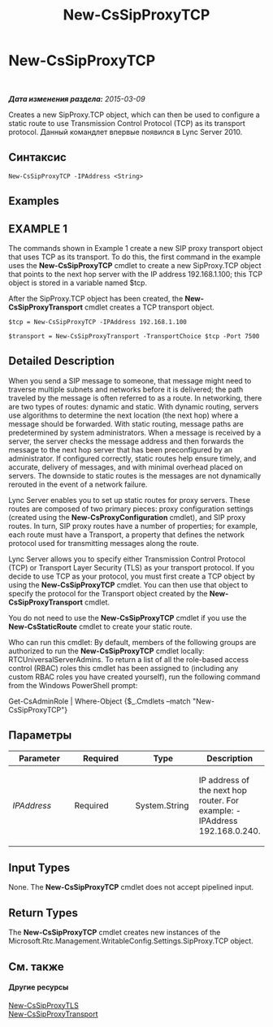 ﻿---
title: New-CsSipProxyTCP
TOCTitle: New-CsSipProxyTCP
ms:assetid: 27600a10-cc00-4be0-ab47-0bb06e65e4cd
ms:mtpsurl: https://technet.microsoft.com/ru-ru/library/Gg425745(v=OCS.15)
ms:contentKeyID: 49309246
ms.date: 05/19/2016
mtps_version: v=OCS.15
ms.translationtype: HT
---

# New-CsSipProxyTCP

 

_**Дата изменения раздела:** 2015-03-09_

Creates a new SipProxy.TCP object, which can then be used to configure a static route to use Transmission Control Protocol (TCP) as its transport protocol. Данный командлет впервые появился в Lync Server 2010.

## Синтаксис

    New-CsSipProxyTCP -IPAddress <String>

## Examples

## EXAMPLE 1

The commands shown in Example 1 create a new SIP proxy transport object that uses TCP as its transport. To do this, the first command in the example uses the **New-CsSipProxyTCP** cmdlet to create a new SipProxy.TCP object that points to the next hop server with the IP address 192.168.1.100; this TCP object is stored in a variable named $tcp.

After the SipProxy.TCP object has been created, the **New-CsSipProxyTransport** cmdlet creates a TCP transport object.

    $tcp = New-CsSipProxyTCP -IPAddress 192.168.1.100
    
    $transport = New-CsSipProxyTransport -TransportChoice $tcp -Port 7500

## Detailed Description

When you send a SIP message to someone, that message might need to traverse multiple subnets and networks before it is delivered; the path traveled by the message is often referred to as a route. In networking, there are two types of routes: dynamic and static. With dynamic routing, servers use algorithms to determine the next location (the next hop) where a message should be forwarded. With static routing, message paths are predetermined by system administrators. When a message is received by a server, the server checks the message address and then forwards the message to the next hop server that has been preconfigured by an administrator. If configured correctly, static routes help ensure timely, and accurate, delivery of messages, and with minimal overhead placed on servers. The downside to static routes is the messages are not dynamically rerouted in the event of a network failure.

Lync Server enables you to set up static routes for proxy servers. These routes are composed of two primary pieces: proxy configuration settings (created using the **New-CsProxyConfiguration** cmdlet), and SIP proxy routes. In turn, SIP proxy routes have a number of properties; for example, each route must have a Transport, a property that defines the network protocol used for transmitting messages along the route.

Lync Server allows you to specify either Transmission Control Protocol (TCP) or Transport Layer Security (TLS) as your transport protocol. If you decide to use TCP as your protocol, you must first create a TCP object by using the **New-CsSipProxyTCP** cmdlet. You can then use that object to specify the protocol for the Transport object created by the **New-CsSipProxyTransport** cmdlet.

You do not need to use the **New-CsSipProxyTCP** cmdlet if you use the **New-CsStaticRoute** cmdlet to create your static route.

Who can run this cmdlet: By default, members of the following groups are authorized to run the **New-CsSipProxyTCP** cmdlet locally: RTCUniversalServerAdmins. To return a list of all the role-based access control (RBAC) roles this cmdlet has been assigned to (including any custom RBAC roles you have created yourself), run the following command from the Windows PowerShell prompt:

Get-CsAdminRole | Where-Object {$\_.Cmdlets –match "New-CsSipProxyTCP"}

## Параметры


<table>
<colgroup>
<col style="width: 25%" />
<col style="width: 25%" />
<col style="width: 25%" />
<col style="width: 25%" />
</colgroup>
<thead>
<tr class="header">
<th>Parameter</th>
<th>Required</th>
<th>Type</th>
<th>Description</th>
</tr>
</thead>
<tbody>
<tr class="odd">
<td><p><em>IPAddress</em></p></td>
<td><p>Required</p></td>
<td><p>System.String</p></td>
<td><p>IP address of the next hop router. For example: -IPAddress 192.168.0.240.</p></td>
</tr>
</tbody>
</table>


## Input Types

None. The **New-CsSipProxyTCP** cmdlet does not accept pipelined input.

## Return Types

The **New-CsSipProxyTCP** cmdlet creates new instances of the Microsoft.Rtc.Management.WritableConfig.Settings.SipProxy.TCP object.

## См. также

#### Другие ресурсы

[New-CsSipProxyTLS](new-cssipproxytls.md)  
[New-CsSipProxyTransport](new-cssipproxytransport.md)

